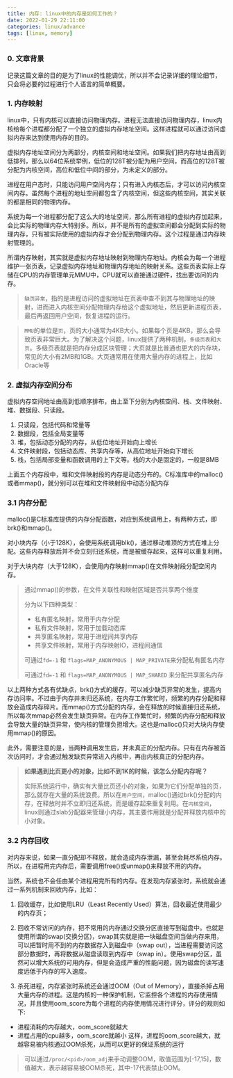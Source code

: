 ```yaml
---
title: 内存: linux中的内存是如何工作的？
date: 2022-01-29 22:11:00
categories: linux/advance
tags: [linux, memory]
---
```


### 0. 文章背景
记录这篇文章的目的是为了linux的性能调优，所以并不会记录详细的理论细节，只会将必要的过程进行个人语言的简单概要。

### 1. 内存映射
linux中，只有内核可以直接访问物理内存。进程无法直接访问物理内存，linux内核给每个进程都分配了一个独立的虚拟内存地址空间。这样进程就可以通过访问虚拟内存来达到使用内存的目的。

虚拟内存地址空间分为两部分，内核空间和地址空间。如果我们把内存地址由高到低排列，那么以64位系统举例，低位的128T被分配为用户空间，而高位的128T被分配为内核空间，高位和低位中间的部分，为未定义的部分。

进程在用户态时，只能访问用户空间内存；只有进入内核态后，才可以访问内核空间内存。虽然每个进程的地址空间都包含了内核空间，但这些内核空间，其实关联的都是相同的物理内存。

系统为每一个进程都分配了这么大的地址空间，那么所有进程的虚拟内存加起来，会比实际的物理内存大特别多。所以，并不是所有的虚拟空间都会分配到实际的物理内存，只有被实际使用的虚拟内存才会分配到物理内存。这个过程是通过内存映射管理的。

所谓内存映射，其实就是虚拟内存地址映射到物理内存地址。内核会为每一个进程维护一张页表，记录虚拟内存地址和物理内存地址的映射关系。这些页表实际上存储在CPU的内存管理单元MMU中，CPU就可以直接通过硬件，找出要访问的内存。

> `缺页异常`，指的是进程访问的虚拟地址在页表中查不到其与物理地址的映射，进而进入内核空间分配物理内存给这个虚拟地址，然后更新进程页表，最后再返回用户空间，恢复进程的运行。

> `MMU`的单位是`页`，页的大小通常为4KB大小。如果每个页是4KB，那么会导致页表非常巨大。为了解决这个问题，linux提供了两种机制，`多级页表`和`大页`。多级页表就是把内存分成区块管理；大页就是比普通也更大的内存块，常见的大小有2MB和1GB。大页通常用在使用大量内存的进程上，比如Oracle等

### 2. 虚拟内存空间分布
虚拟内存空间地址由高到低顺序排布，由上至下分别为内核空间、栈、文件映射、堆、数据段、只读段。

1. 只读段，包括代码和常量等
2. 数据段，包括全局变量等
3. 堆，包括动态分配的内存，从低位地址开始向上增长
4. 文件映射段，包括动态库、共享内存等，从高位地址开始向下增长
5. 栈，包括局部变量和函数调用的上下文等。栈的大小是固定的，一般是8MB

上面五个内存段中，堆和文件映射段的内存是动态分布的。C标准库中的malloc()或者mmap()，就分别可以在堆和文件映射段中动态分配内存

### 3.1 内存分配
malloc()是C标准库提供的内存分配函数，对应到系统调用上，有两种方式，即brk()和mmap()。

对小块内存（小于128K），会使用系统调用blk()，通过移动堆顶的方式在堆上分配。这些内存释放后并不会立刻归还系统，而是被缓存起来，这样可以重复利用。

对于大块内存（大于128K），会使用内存映射mmap()在文件映射段分配空闲内存。

> 通过mmap()的参数，在文件关联性和映射区域是否共享两个维度
>
> 分为以下四种类型：
> 
> - 私有匿名映射，常用于内存分配
> - 私有文件映射，常用于加载动态库
> - 共享匿名映射，常用于进程间共享内存
> - 共享文件映射，常用于内存映射IO，进程间通信
>
> 可通过`fd=-1` 和 `flags=MAP_ANONYMOUS | MAP_PRIVATE`来分配私有匿名内存
>
> 可通过`fd=-1` 和 `flags=MAP_ANONYMOUS | MAP_SHARED` 来分配共享匿名内存

以上两种方式各有优缺点，brk()方式的缓存，可以减少缺页异常的发生，提高内存访问率。不过由于内存并未归还系统，在内存工作繁忙时，频繁的内存分配和释放会造成内存碎片。而mmap()方式分配的内存，会在释放的时候直接归还系统，所以每次mmap必然会发生缺页异常。在内存工作繁忙时，频繁的内存分配和释放会导致大量的缺页异常，使内核的管理负担增大。这也是malloc()只对大块内存使用mmap()的原因。

此外，需要注意的是，当两种调用发生后，并未真正的分配内存。只有在内存被首次访问时，才会通过触发缺页异常进入内核中，再由内核真正的分配内存。

> **如果遇到比页更小的对象，比如不到1K的时候，该怎么分配内存呢？**
>
> 实际系统运行中，确实有大量比页还小的对象，如果为它们分配单独的页，那么就存在大量的系统浪费。所以在`用户空间`，malloc()通过brk()分配的内存，在释放时并不立即归还系统，而是缓存起来重复利用。在`内核空间`，linux则通过slab分配器来管理小内存，其主要作用就是分配并释放内核中的小对象。

### 3.2 内存回收
对内存来说，如果一直分配却不释放，就会造成内存泄漏，甚至会耗尽系统内存。所以，在进程用完内存后，需要调用free()或unmap()来释放不用的内存。

当然，系统也不会任由某个进程用完所有的内存。在发现内存紧张时，系统就会通过一系列机制来回收内存，比如：

1. 回收缓存，比如使用LRU（Least Recently Used）算法，回收最近使用最少的内存页；

2. 回收不常访问的内存，把不常用的内存通过交换分区直接写到磁盘中。也就是使用所谓的swap(交换分区)，swap其实就是把一块磁盘空间当做内存来用，可以把暂时用不到的内存数据存入到磁盘中（swap out），当进程需要访问这部分数据时，再将数据从磁盘读取到内存中（swap in）。使用swap分区，虽然可以增大系统的可用内存，但是会造成严重的性能问题，因为磁盘的读写速度远低于内存的写入速度。

3. 杀死进程，内存紧张时系统还会通过OOM（Out of Memory），直接杀掉占用大量内存的进程。这是内核的一种保护机制，它监控各个进程的内存使用情况，并且使用oom_score为每个进程的内存使用情况进行评分，评分的规则如下:
  - 进程消耗的内存越大，oom_score就越大
  - 进程占用的cpu越多，oom_score就越小
这样，进程的oom_score越大，就越容易被内核通过OOM杀死，从而可以更好的保证系统的运行

> 可以通过`/proc/<pid>/oom_adj`来手动调整OOM，取值范围为[-17,15]，数值越大，表示越容易被OOM杀死，其中-17代表禁止OOM。